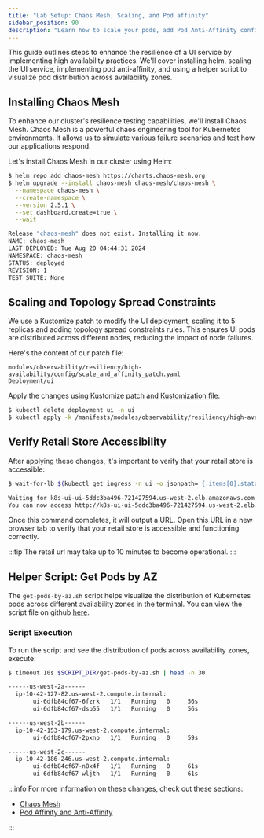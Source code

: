 ```yaml
---
title: "Lab Setup: Chaos Mesh, Scaling, and Pod affinity"
sidebar_position: 90
description: "Learn how to scale your pods, add Pod Anti-Affinity configurations, and use a helper script to visualize pod distribution."
---
```


This guide outlines steps to enhance the resilience of a UI service by implementing high availability practices. We'll cover installing helm, scaling the UI service, implementing pod anti-affinity, and using a helper script to visualize pod distribution across availability zones.

## Installing Chaos Mesh

To enhance our cluster's resilience testing capabilities, we'll install Chaos Mesh. Chaos Mesh is a powerful chaos engineering tool for Kubernetes environments. It allows us to simulate various failure scenarios and test how our applications respond.

Let's install Chaos Mesh in our cluster using Helm:

```bash timeout=240
$ helm repo add chaos-mesh https://charts.chaos-mesh.org
$ helm upgrade --install chaos-mesh chaos-mesh/chaos-mesh \
  --namespace chaos-mesh \
  --create-namespace \
  --version 2.5.1 \
  --set dashboard.create=true \
  --wait

Release "chaos-mesh" does not exist. Installing it now.
NAME: chaos-mesh
LAST DEPLOYED: Tue Aug 20 04:44:31 2024
NAMESPACE: chaos-mesh
STATUS: deployed
REVISION: 1
TEST SUITE: None

```

## Scaling and Topology Spread Constraints

We use a Kustomize patch to modify the UI deployment, scaling it to 5 replicas and adding topology spread constraints rules. This ensures UI pods are distributed across different nodes, reducing the impact of node failures.

Here's the content of our patch file:

```kustomization
modules/observability/resiliency/high-availability/config/scale_and_affinity_patch.yaml
Deployment/ui
```

Apply the changes using Kustomize patch and
[Kustomization file](https://github.com/VAR::MANIFESTS_OWNER/VAR::MANIFESTS_REPOSITORY/tree/VAR::MANIFESTS_REF/manifests/modules/observability/resiliency/high-availability/config/kustomization.yaml):

```bash timeout=120
$ kubectl delete deployment ui -n ui
$ kubectl apply -k /manifests/modules/observability/resiliency/high-availability/config/
```

## Verify Retail Store Accessibility

After applying these changes, it's important to verify that your retail store is accessible:

```bash timeout=900
$ wait-for-lb $(kubectl get ingress -n ui -o jsonpath='{.items[0].status.loadBalancer.ingress[0].hostname}')

Waiting for k8s-ui-ui-5ddc3ba496-721427594.us-west-2.elb.amazonaws.com...
You can now access http://k8s-ui-ui-5ddc3ba496-721427594.us-west-2.elb.amazonaws.com
```

Once this command completes, it will output a URL. Open this URL in a new browser tab to verify that your retail store is accessible and functioning correctly.

:::tip
The retail url may take up to 10 minutes to become operational.
:::

## Helper Script: Get Pods by AZ

The `get-pods-by-az.sh` script helps visualize the distribution of Kubernetes pods across different availability zones in the terminal. You can view the script file on github [here](https://github.com/VAR::MANIFESTS_OWNER/VAR::MANIFESTS_REPOSITORY/tree/VAR::MANIFESTS_REF/manifests/modules/observability/resiliency/scripts/get-pods-by-az.sh).

### Script Execution

To run the script and see the distribution of pods across availability zones, execute:

```bash
$ timeout 10s $SCRIPT_DIR/get-pods-by-az.sh | head -n 30

------us-west-2a------
  ip-10-42-127-82.us-west-2.compute.internal:
       ui-6dfb84cf67-6fzrk   1/1   Running   0     56s
       ui-6dfb84cf67-dsp55   1/1   Running   0     56s

------us-west-2b------
  ip-10-42-153-179.us-west-2.compute.internal:
       ui-6dfb84cf67-2pxnp   1/1   Running   0     59s

------us-west-2c------
  ip-10-42-186-246.us-west-2.compute.internal:
       ui-6dfb84cf67-n8x4f   1/1   Running   0     61s
       ui-6dfb84cf67-wljth   1/1   Running   0     61s

```

:::info
For more information on these changes, check out these sections:

- [Chaos Mesh](https://chaos-mesh.org/)
- [Pod Affinity and Anti-Affinity](/docs/fundamentals/managed-node-groups/basics/affinity/)

:::
